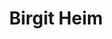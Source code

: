 ---
bio:
education:
  courses:
email: "Birgit.Heim@awi.de"
highlight_name: false
interests:
- Arctic plant distribution
- Remote sensing
organizations:
- name: Alfred Wegener Institute
  url: "https://www.awi.de/"
role: Researcher
social:
- icon: envelope
  icon_pack: fas
  link: mailto:Birgit.Heim@awi.de
- icon: google-scholar
  icon_pack: ai
  link: https://scholar.google.com/citations?user=VuKrkzAAAAAJ&hl=en&oi=ao
superuser: true
title: Birgit Heim
user_groups:
- Alfred Wegener Institute
---